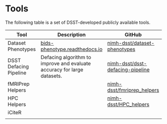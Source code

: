 # Tools

The following table is a set of DSST-developed publicly available tools.

| Tool | Description | GitHub | DOI |
| --- | --- | --- | --- |
| Dataset Phenotypes | [bids-phenotype.readthedocs.io](https://bids-phenotype.readthedocs.io/) |  [nimh-dsst/dataset-phenotypes](https://github.com/nimh-dsst/dataset-phenotypes) | [![DOI](https://zenodo.org/badge/567824366.svg)](https://zenodo.org/badge/latestdoi/567824366) |
| DSST Defacing Pipeline | Defacing algorithm to improve and evaluate accuracy for large datasets. | [nimh-dsst/dsst-defacing-pipeline](https://github.com/nimh-dsst/dsst-defacing-pipeline) | [![DOI](https://zenodo.org/badge/467562869.svg)](https://zenodo.org/doi/10.5281/zenodo.10182997) |
| fMRIPrep Helpers |  | [nimh-dsst/fmriprep_helpers](https://github.com/nimh-dsst/fmriprep_helpers) |  |
| HPC Helpers |  | [nimh-dsst/HPC_helpers](https://github.com/nimh-dsst/HPC_helpers) |  |
| iCiteR |  |  |  |
|  |  |  |  |
